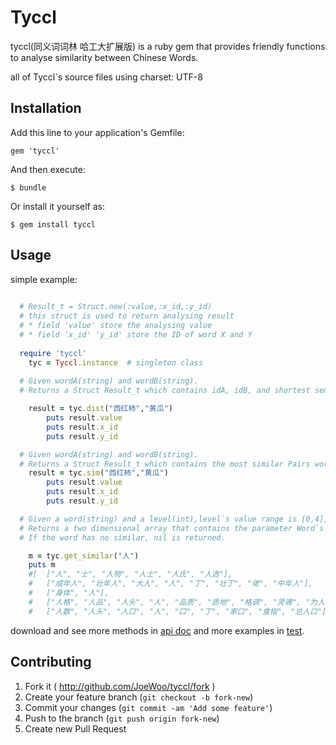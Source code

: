 # Tyccl

tyccl(同义词词林 哈工大扩展版) is a  ruby gem that provides friendly functions to analyse similarity between Chinese Words.

all of Tyccl`s source files using charset: UTF-8

## Installation

Add this line to your application's Gemfile:

    gem 'tyccl'

And then execute:

    $ bundle

Or install it yourself as:

    $ gem install tyccl

## Usage
 
simple example:

```ruby
  
  # Result_t = Struct.new(:value,:x_id,:y_id)
  # this struct is used to return analysing result
  # * field 'value' store the analysing value
  # * field 'x_id' 'y_id' store the ID of word X and Y 
	
  require 'tyccl'
	tyc = Tyccl.instance  # singleton class
 
  # Given wordA(string) and wordB(string). 
  # Returns a Struct Result_t which contains idA, idB, and shortest semantic distance(int) between wordA and wordB. 

  	result = tyc.dist("西红柿","黄瓜") 
	  	puts result.value
	  	puts result.x_id
	  	puts result.y_id

  # Given wordA(string) and wordB(string).
  # Returns a Struct Result_t which contains the most similar Pairs wordA`s ID and wordB`s ID, and similarity(float) between idA and idB.
  	result = tyc.sim("西红柿","黄瓜")
	  	puts result.value
	  	puts result.x_id
	  	puts result.y_id

  # Given a word(string) and a level(int),level`s value range is [0,4],4 is default, value of level is more bigger, the similarity between returned words and the given word is more less.   
  # Returns a two dimensional array that contains the parameter Word`s similar words which divided by different ID that the word matchs.
  # If the word has no similar, nil is returned.

	m = tyc.get_similar("人")  
	puts m
	#[	["人", "士", "人物", "人士", "人氏", "人选"],
 	#	["成年人", "壮年人", "大人", "人", "丁", "壮丁", "佬", "中年人"],
 	#	["身体", "人"],
 	#	["人格", "人品", "人头", "人", "品质", "质地", "格调", "灵魂", "为人"],
 	#	["人数", "人头", "人口", "人", "口", "丁", "家口", "食指", "总人口"]	]

```

download and see more methods in [api doc](https://github.com/JoeWoo/tyccl/blob/master/doc/index.html) and more examples in [test](https://github.com/JoeWoo/tyccl/blob/master/test/test_tyccl.rb).

## Contributing

1. Fork it ( http://github.com/JoeWoo/tyccl/fork )
2. Create your feature branch (`git checkout -b fork-new`)
3. Commit your changes (`git commit -am 'Add some feature'`)
4. Push to the branch (`git push origin fork-new`)
5. Create new Pull Request

